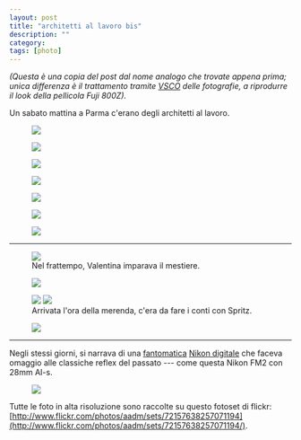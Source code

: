 ```yaml
---
layout: post
title: "architetti al lavoro bis"
description: ""
category: 
tags: [photo]
---
```


_(Questa è una copia del post dal nome analogo che trovate appena prima; unica differenza è il trattamento tramite [VSCO](http://vsco.co/film) delle fotografie, a riprodurre il look della pellicola Fuji 800Z)._

Un sabato mattina a Parma c'erano degli architetti al lavoro. 

<figure><img src="/images/20131026_A010402_FUJI800Z.jpg"></figure>

<figure><img src="/images/20131026_A010467_FUJI800Z.jpg"></figure>

<figure><img src="/images/20131026_A010454_FUJI800Z.jpg"></figure>

<figure><img src="/images/20131026_A010405_FUJI800Z.jpg"></figure>

<figure><img src="/images/20131026_A010444_FUJI800Z.jpg"></figure>

<figure><img src="/images/20131026_A010424_FUJI800Z.jpg"></figure>

<figure><img src="/images/20131026_A010419_FUJI800Z.jpg"></figure>

- - -

<figure>
    <img src="/images/20131026_A010432_FUJI800Z.jpg">
    <figcaption>Nel frattempo, Valentina imparava il mestiere.</figcaption>
</figure>

<figure><img src="/images/20131026_A010386_FUJI800Z.jpg"></figure>

<figure class="half">
    <img src="/images/20131026_A010413_FUJI800Z.jpg">
    <img src="/images/20131026_A010410_FUJI800Z.jpg">
    <figcaption>Arrivata l'ora della merenda, c'era da fare i conti con Spritz.</figcaption>
</figure>

<figure><img src="/images/20131026_A010396_FUJI800Z.jpg"></figure>

- - -

Negli stessi giorni, si narrava di una [fantomatica](http://nikonrumors.com/2013/11/02/nikons-pure-photography-6-video-leaked.aspx/) [Nikon digitale](http://www.nikon.com/news/2013/1105_dslr_01.htm) che faceva omaggio alle classiche reflex del passato --- come questa Nikon FM2 con 28mm AI-s.

<figure><img src="/images/20131026_A010473_FUJI800Z.jpg"></figure>

Tutte le foto in alta risoluzione sono raccolte su questo fotoset di flickr: 
[http://www.flickr.com/photos/aadm/sets/72157638257071194](http://www.flickr.com/photos/aadm/sets/72157638257071194/).
